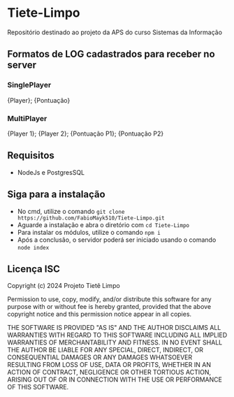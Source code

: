 # Tiete-Limpo
Repositório destinado ao projeto da APS do curso Sistemas da Informação

## Formatos de LOG cadastrados para receber no server

### SinglePlayer
{Player}; {Pontuação}

### MultiPlayer
{Player 1}; {Player 2}; {Pontuação P1}; {Pontuação P2}

## Requisitos

- NodeJs e PostgresSQL

## Siga para a instalação

- No cmd, utilize o comando `git clone https://github.com/FabioMayk510/Tiete-Limpo.git`
- Aguarde a instalação e abra o diretório com `cd Tiete-Limpo`
- Para instalar os módulos, utilize o comando `npm i`
- Após a conclusão, o servidor poderá ser iniciado usando o comando `node index`

## Licença ISC

Copyright (c) 2024 Projeto Tietê Limpo

Permission to use, copy, modify, and/or distribute this software for any
purpose with or without fee is hereby granted, provided that the above
copyright notice and this permission notice appear in all copies.

THE SOFTWARE IS PROVIDED "AS IS" AND THE AUTHOR DISCLAIMS ALL WARRANTIES
WITH REGARD TO THIS SOFTWARE INCLUDING ALL IMPLIED WARRANTIES OF
MERCHANTABILITY AND FITNESS. IN NO EVENT SHALL THE AUTHOR BE LIABLE FOR
ANY SPECIAL, DIRECT, INDIRECT, OR CONSEQUENTIAL DAMAGES OR ANY DAMAGES
WHATSOEVER RESULTING FROM LOSS OF USE, DATA OR PROFITS, WHETHER IN AN
ACTION OF CONTRACT, NEGLIGENCE OR OTHER TORTIOUS ACTION, ARISING OUT OF
OR IN CONNECTION WITH THE USE OR PERFORMANCE OF THIS SOFTWARE.
